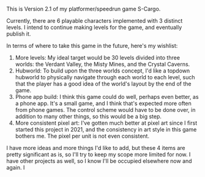 This is Version 2.1 of my platformer/speedrun game S-Cargo. 

Currently, there are 6 playable characters implemented with 3 distinct levels. 
I intend to continue making levels for the game, and eventually publish it. 

In terms of where to take this game in the future, here's my wishlist: 
1. More levels:
    My ideal target would be 30 levels divided into three worlds: the Verdant Valley, the Misty Mines, and the Crystal Caverns.
2. Hubworld:
   To build upon the three worlds concept, I'd like a topdown hubworld to physically navigate through each world to each level,
    such that the player has a good idea of the world's layout by the end of the game.
3. Phone app build:
   I think this game could do well, perhaps even better, as a phone app. It's a small game, and I think that's expected more often from
   phone games. The control scheme would have to be done over, in addition to many other things, so this would be a big step. 
4. More consistent pixel art:
   I've gotten much better at pixel art since I first started this project in 2021, and the consistency in art style in this game
   bothers me. The pixel per unit is not even consistent.

I have more ideas and more things I'd like to add, but these 4 items are pretty significant as is, so I'll try to keep my scope 
more limited for now. I have other projects as well, so I know I'll be occupied elsewhere now and again.
    I    
